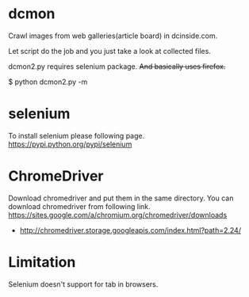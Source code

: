 dcmon
=====
Crawl images from web galleries(article board) in dcinside.com.

Let script do the job and you just take a look at collected files.

dcmon2.py requires selenium package. ~~And basically uses firefox.~~

$ python dcmon2.py -m

selenium
========
To install selenium please following page.
https://pypi.python.org/pypi/selenium

ChromeDriver
============
Download chromedriver and put them in the same directory.
You can download chromedriver from following link.
https://sites.google.com/a/chromium.org/chromedriver/downloads
 - http://chromedriver.storage.googleapis.com/index.html?path=2.24/

Limitation
==========
Selenium doesn't support for tab in browsers.
